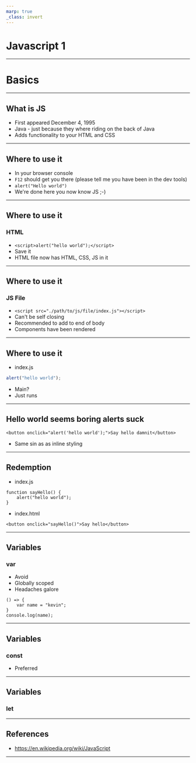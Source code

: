 ```yaml
---
marp: true
_class: invert
--- 
```


# Javascript 1

---

# Basics

---

## What is JS

- First appeared December 4, 1995
- Java - just because they where riding on the back of Java
- Adds functionality to your HTML and CSS

---

## Where to use it

- In your browser console
- `F12` should get you there (please tell me you have been in the dev tools)
- `alert("Hello world")`
- We're done here you now know JS ;-)

---

## Where to use it

### HTML

- `<script>alert("hello world");</script>`
- Save it
- HTML file now has HTML, CSS, JS in it

---

## Where to use it

### JS File

- `<script src="./path/to/js/file/index.js"></script>`
- Can't be self closing
- Recommended to add to end of body
- Components have been rendered

---
## Where to use it

- index.js
``` Javascript
alert("hello world");
```
- Main?
- Just runs

---

## Hello world seems boring alerts suck

```
<button onclick="alert('hello world');">Say hello damnit</button>
```
- Same sin as as inline styling

---

## Redemption

- index.js
```
function sayHello() {
    alert("hello world");
}
```
- index.html
```
<button onclick="sayHello()">Say hello</button>
```

---

## Variables
### var

- Avoid
- Globally scoped
- Headaches galore
```
() => {
    var name = "kevin";
}
console.log(name);
```

---

## Variables
### const

- Preferred

---

## Variables
### let

---

## References

- https://en.wikipedia.org/wiki/JavaScript

---